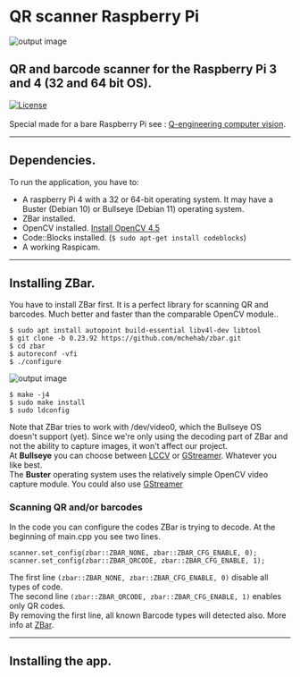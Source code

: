 # QR scanner Raspberry Pi
![output image]( https://qengineering.eu/images/QR.webp )
## QR and barcode scanner for the Raspberry Pi 3 and 4 (32 and 64 bit OS). <br/>
[![License](https://img.shields.io/badge/License-BSD%203--Clause-blue.svg)](https://opensource.org/licenses/BSD-3-Clause)<br/><br/>
Special made for a bare Raspberry Pi see : [Q-engineering computer vision](https://qengineering.eu/computer-vision-with-raspberry-pi-and-alternatives.html).

------------

## Dependencies.
To run the application, you have to:
- A raspberry Pi 4 with a 32 or 64-bit operating system. It may have a Buster (Debian 10) or Bullseye (Debian 11) operating system. <br/>
- ZBar installed.
- OpenCV installed. [Install OpenCV 4.5](https://qengineering.eu/install-opencv-4.5-on-raspberry-64-os.html) <br/>
- Code::Blocks installed. (```$ sudo apt-get install codeblocks```)
- A working Raspicam.

------------

## Installing ZBar.
You have to install ZBar first. It is a perfect library for scanning QR and barcodes. Much better and faster than the comparable OpenCV module.. 
```
$ sudo apt install autopoint build-essential libv4l-dev libtool
$ git clone -b 0.23.92 https://github.com/mchehab/zbar.git
$ cd zbar
$ autoreconf -vfi
$ ./configure
```
![output image]( https://qengineering.eu/images/QR_build.webp )
```
$ make -j4
$ sudo make install
$ sudo ldconfig
```
Note that ZBar tries to work with /dev/video0, which the Bullseye OS doesn't support (yet). Since we're only using the decoding part of ZBar and not the ability to capture images, it won't affect our project.<br/>
At **Bullseye** you can choose between [LCCV](https://github.com/Qengineering/Libcamera-OpenCV-RPi-Bullseye-64OS) or [GStreamer](https://github.com/Qengineering/Libcamera-OpenCV-RPi-Bullseye-64OS). Whatever you like best.<br/>
The **Buster** operating system uses the relatively simple OpenCV video capture module. You could also use [GStreamer](https://github.com/Qengineering/GStreamer-1.18.4-RPi_64-bits)

### Scanning QR and/or barcodes
In the code you can configure the codes ZBar is trying to decode.
At the beginning of main.cpp you see two lines.
```
scanner.set_config(zbar::ZBAR_NONE, zbar::ZBAR_CFG_ENABLE, 0);
scanner.set_config(zbar::ZBAR_QRCODE, zbar::ZBAR_CFG_ENABLE, 1);
```
The first line `(zbar::ZBAR_NONE, zbar::ZBAR_CFG_ENABLE, 0)` disable all types of code.<br/>
The second line `(zbar::ZBAR_QRCODE, zbar::ZBAR_CFG_ENABLE, 1)` enables only QR codes.<br/>
By removing the first line, all known Barcode types will detected also. More info at [ZBar](http://zbar.sourceforge.net/api/zbar_8h.html#f7818ad6458f9f40362eecda97acdcb0).

------------

## Installing the app.

